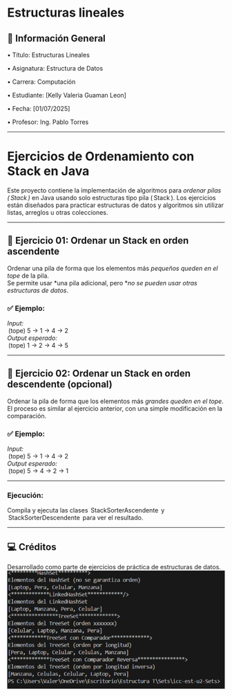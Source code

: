 # Estructuras lineales

## 📌 Información General

•⁠  ⁠Título: Estructuras Lineales

•⁠  ⁠Asignatura: Estructura de Datos

•⁠  ⁠Carrera: Computación

•⁠  ⁠Estudiante: [Kelly Valeria Guaman Leon]

•⁠  ⁠Fecha: [01/07/2025]

•⁠  ⁠Profesor: Ing. Pablo Torres

---
# Ejercicios de Ordenamiento con Stack en Java

Este proyecto contiene la implementación de algoritmos para *ordenar pilas (⁠ Stack<Integer> ⁠)* en Java usando solo estructuras tipo pila (⁠ Stack ⁠). Los ejercicios están diseñados para practicar estructuras de datos y algoritmos sin utilizar listas, arreglos u otras colecciones.

---

## 🧠 Ejercicio 01: Ordenar un Stack en orden ascendente

Ordenar una pila de forma que los elementos más *pequeños queden en el tope* de la pila.  
Se permite usar *una pila adicional, pero **no se pueden usar otras estructuras de datos*.

### ✅ Ejemplo:
*Input:*  
⁠ (tope) 5 -> 1 -> 4 -> 2 ⁠  
*Output esperado:*  
⁠ (tope) 1 -> 2 -> 4 -> 5 ⁠

---

## 🧠 Ejercicio 02: Ordenar un Stack en orden descendente (opcional)

Ordenar la pila de forma que los elementos más *grandes queden en el tope*.  
El proceso es similar al ejercicio anterior, con una simple modificación en la comparación.

### ✅ Ejemplo:
*Input:*  
⁠ (tope) 5 -> 1 -> 4 -> 2 ⁠  
*Output esperado:*  
⁠ (tope) 5 -> 4 -> 2 -> 1 ⁠

---
### Ejecución:
Compila y ejecuta las clases ⁠ StackSorterAscendente ⁠ y ⁠ StackSorterDescendente ⁠ para ver el resultado.

---

## 💻 Créditos

Desarrollado como parte de ejercicios de práctica de estructuras de datos.
![alt text](image-1.png)